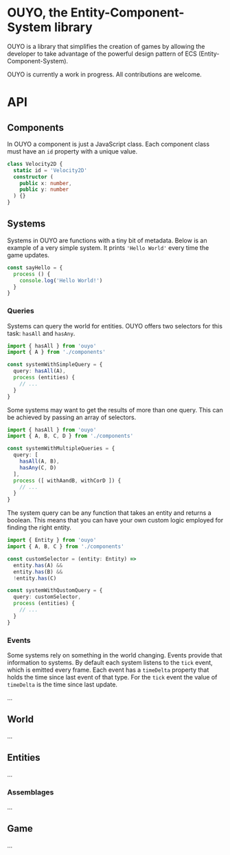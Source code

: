 # OUYO, the Entity-Component-System library

OUYO is a library that simplifies the creation of games by allowing the developer to take advantage of the powerful design pattern of ECS (Entity-Component-System).

OUYO is currently a work in progress. All contributions are welcome.

# API

## Components

In OUYO a component is just a JavaScript class. Each component class must have an `id` property with a unique value.

```typescript
class Velocity2D {
  static id = 'Velocity2D'
  constructor (
    public x: number,
    public y: number
  ) {}
}
```

## Systems

Systems in OUYO are functions with a tiny bit of metadata. Below is an example of a very simple system. It prints `'Hello World'` every time the game updates.

```typescript
const sayHello = {
  process () {
    console.log('Hello World!')
  }
}
```

### Queries

Systems can query the world for entities. OUYO offers two selectors for this task: `hasAll` and `hasAny`.

```typescript
import { hasAll } from 'ouyo'
import { A } from './components'

const systemWithSimpleQuery = {
  query: hasAll(A),
  process (entities) {
    // ...
  }
}
```

Some systems may want to get the results of more than one query. This can be achieved by passing an array of selectors.

```typescript
import { hasAll } from 'ouyo'
import { A, B, C, D } from './components'

const systemWithMultipleQueries = {
  query: [
    hasAll(A, B),
    hasAny(C, D)
  ],
  process ([ withAandB, withCorD ]) {
    // ...
  }
}
```

The system query can be any function that takes an entity and returns a boolean. This means that you can have your own custom logic employed for finding the right entity.

```typescript
import { Entity } from 'ouyo'
import { A, B, C } from './components'

const customSelector = (entity: Entity) =>
  entity.has(A) &&
  entity.has(B) &&
  !entity.has(C)

const systemWithQustomQuery = {
  query: customSelector,
  process (entities) {
    // ...
  }
}
```

### Events

Some systems rely on something in the world changing. Events provide that information to systems. By default each system listens to the `tick` event, which is emitted every frame. Each event has a `timeDelta` property that holds the time since last event of that type. For the `tick` event the value of `timeDelta` is the time since last update.

...

## World

...

## Entities

...

### Assemblages

...

## Game

...
